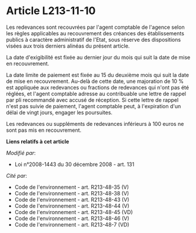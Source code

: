 # Article L213-11-10

Les redevances sont recouvrées par l'agent comptable de l'agence selon les règles applicables au recouvrement des créances
des établissements publics à caractère administratif de l'Etat, sous réserve des dispositions visées aux trois derniers
alinéas du présent article.

La date d'exigibilité est fixée au dernier jour du mois qui suit la date de mise en recouvrement.

La date limite de paiement est fixée au 15 du deuxième mois qui suit la date de mise en recouvrement. Au-delà de cette date,
une majoration de 10 % est appliquée aux redevances ou fractions de redevances qui n'ont pas été réglées, et l'agent
comptable adresse au contribuable  une lettre de rappel par pli recommandé avec accusé de réception. Si cette lettre de
rappel n'est pas suivie de paiement, l'agent comptable peut, à l'expiration d'un délai de vingt jours, engager les
poursuites.

Les redevances ou suppléments de redevances inférieurs à 100 euros ne sont pas mis en recouvrement.

**Liens relatifs à cet article**

_Modifié par_:

  - Loi n°2008-1443 du 30 décembre 2008 - art. 131

_Cité par_:

  - Code de l'environnement - art. R213-48-35 (V)
  - Code de l'environnement - art. R213-48-38 (V)
  - Code de l'environnement - art. R213-48-43 (V)
  - Code de l'environnement - art. R213-48-44 (V)
  - Code de l'environnement - art. R213-48-45 (VD)
  - Code de l'environnement - art. R213-48-46 (V)
  - Code de l'environnement - art. R213-48-7 (VD)
